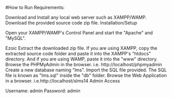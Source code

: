 #How to Run
Requirements:

Download and Install any local web server such as XAMPP/WAMP.
Download the provided source code zip file.
Installation/Setup

Open your XAMPP/WAMP's Control Panel and start the "Apache" and "MySQL".

Ezoic
Extract the downloaded zip file.
If you are using XAMPP, copy the extracted source code folder and paste it into the XAMPP's "htdocs" directory. And if you are using WAMP, paste it into the "www" directory.
Browse the PHPMyAdmin in the browser. i.e. http://localhost/phpmyadmin
Create a new database naming "lms".
Import the SQL file provided. The SQL file is known as "lms.sql" inside the "db" folder.
Browse the Web Application in a browser. i.e.http://localhost/slms14
Admin Access

Username: admin
Password: admin
